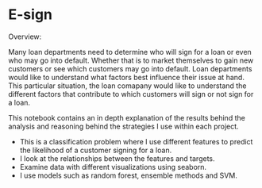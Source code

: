 # E-sign

Overview: 

Many loan departments need to determine who will sign for a loan or even who may go into default. Whether that is to market themselves to gain new customers or see which customers may go into default. Loan departments would like to understand what factors best influence their issue at hand. This particular situation, the loan comapany would like to understand the different factors that contribute to which customers will sign or not sign for a loan. 

This notebook contains an in depth explanation of the results behind the analysis and reasoning behind the strategies I use within each project. 
- This is a classification problem where I use different features to predict the likelihood of a customer signing for a loan.
- I look at the relationships between the features and targets. 
- Examine data with different visualizations using seaborn. 
- I use models such as random forest, ensemble methods and SVM. 
